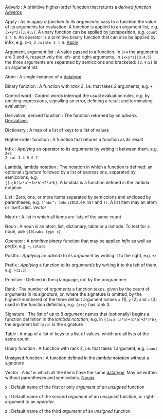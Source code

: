 Adverb
: A primitive higher-order function that returns a _derived function_
<i class="fa fa-hand-o-right"></i> [Adverbs](adverbs)

Apply
: As in _apply a function to its arguments_:  pass to a function the value of its arguments for evaluation. A function is applied to an argument list, e.g. `{x+y*z}[3;4;5]`. A unary function can be applied by juxtaposition, e.g. `count 3 4 5`. An operator is a primitive binary function that can also be applied by infix, e.g. `2+3`, `2 rotate 3 4 5`. <i class="fa fa-hand-o-right"></i> [Apply](FIXME)

Argument, argument list
: A value passed to a function. In `3+4` the arguments are 3 and 4, respectively the left- and right-arguments. In `{x+y*z}[3;4;5]` the three arguments are separated by semicolons and bracketed: `[3;4;5]` is an argument list. 

Atom
: A single instance of a [datatype](datatypes)

Binary function 
: A function with _rank_ 2, i.e. that takes 2 arguments, e.g. `+`

Control word
: Control words interrupt the usual evaluation rules, e.g. by omitting expressions, signalling an error, defining a result and terminating evaluation 

Derivative, derived function
: The function returned by an _adverb_.
<i class="fa fa-hand-o-right"></i> [Derivatives](adverbs/#derivatives)

Dictionary
: A map of a list of keys to a list of values

Higher-order function
: A function that returns a function as its result

Infix
: _Applying_ an operator to its _arguments_ by writing it between them, e.g.  
`2+3`   
`2 cut 3 4 5 6 7`

Lambda, lambda notation
: The notation in which a function is defined: an optional _signature_ followed by a list of expressions, separated by semicolons, e.g.  
`{[a;b](a*a)+(b*b)+2*a*b}`. A lambda is a function defined in the lambda notation. 

List
: Zero, one, or more items separated by semicolons and enclosed by parentheses, e.g. ``("abc";`John;2012.09.15)`` and `()`. A list item may an atom or itself a list. <i class="fa fa-hand-o-right"></i> _Vector_

Matrix
: A list in which all items are lists of the same count

Noun
: A noun is an atom, list, dictionary, table or a lambda. To test for a noun, use `{101>abs type x}`

Operator
: A _primitive_ _binary_ function that may be applied _infix_ as well as _prefix_, e.g. `+`, `rotate`

Postfix
: _Applying_ an _adverb_ to its _argument_ by writing it to the right, e.g. `+/` 

Prefix
: _Applying_ a function to its _argument/s_ by writing it to the left of them, e.g. `+[2;3]` 

Primitive
: Defined in the q language, not by the programmer

Rank
: The number of _arguments_ a function takes, given by the count of arguments in its _signature_, or, where the signature is omitted, by the highest-numbered of the three default argument names `x` (1), `y` (2) and `z` (3) used in the function definition, e.g. `{x+z}` has rank 3.

Signature
: The list of up to 8 _argument_ names that (optionally) begins a function definition in the _lambda notation_, e.g. in `{[a;b](a*a)+(b*b)+2*a*b}`, the argument list `[a;b]` is the signature

Table
: A map of a list of keys to a list of values, which are all lists of the same count

Unary function
: A function with rank 2, i.e. that takes 1 argument, e.g. `count`

Unsigned function
: A function defined in the _lambda notation_ without a _signature_

Vector
: A _list_ in which all the items have the same [datatype](datatypes). May be written without parentheses and semicolons. <i class="fa fa-hand-o-right"></i> [Nouns](elements/#nouns)

x
: Default name of the first or only _argument_ of an _unsigned_ function

y
: Default name of the second _argument_ of an _unsigned_ function, or right-argument to an _operator_

z
: Default name of the third _argument_ of an _unsigned_ function
